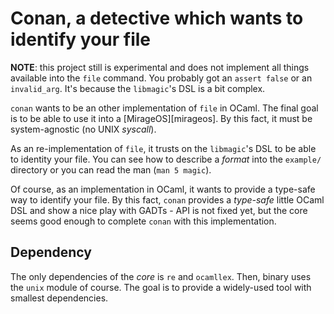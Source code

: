 # Conan, a detective which wants to identify your file

**NOTE**: this project still is experimental and does not implement all things
available into the `file` command. You probably got an `assert false` or an
`invalid_arg`. It's because the `libmagic`'s DSL is a bit complex.

`conan` wants to be an other implementation of `file` in OCaml. The final goal
is to be able to use it into a [MirageOS][mirageos]. By this fact, it must be
system-agnostic (no UNIX _syscall_).

As an re-implementation of `file`, it trusts on the `libmagic`'s DSL to be able
to identity your file. You can see how to describe a _format_ into the
`example/` directory or you can read the man (`man 5 magic`).

Of course, as an implementation in OCaml, it wants to provide a type-safe way to
identify your file. By this fact, `conan` provides a _type-safe_ little OCaml
DSL and show a nice play with GADTs - API is not fixed yet, but the core seems
good enough to complete `conan` with this implementation.

## Dependency

The only dependencies of the _core_ is `re` and `ocamllex`. Then, binary uses
the `unix` module of course. The goal is to provide a widely-used tool with
smallest dependencies.
